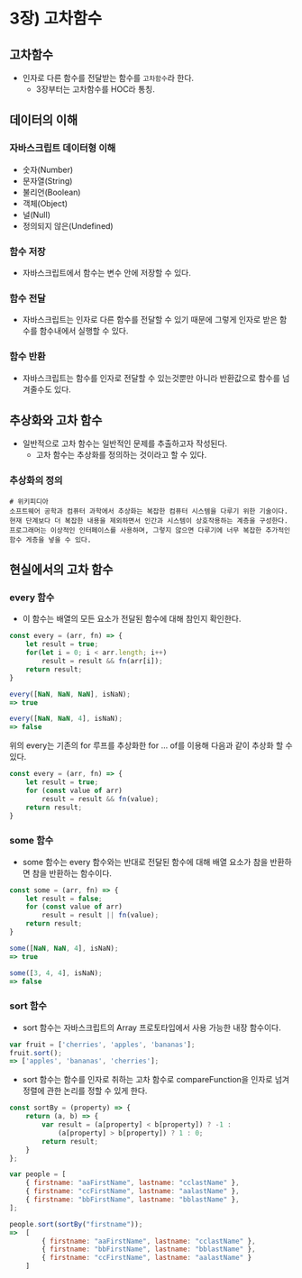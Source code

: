 # 3장) 고차함수

## 고차함수
- 인자로 다른 함수를 전달받는 함수를 `고차함수`라 한다.
  - 3장부터는 고차함수를 HOC라 통칭.

## 데이터의 이해

### 자바스크립트 데이터형 이해
- 숫자(Number)
- 문자열(String)
- 불리언(Boolean)
- 객체(Object)
- 널(Null)
- 정의되지 않은(Undefined)

### 함수 저장
- 자바스크립트에서 함수는 변수 안에 저장할 수 있다.

### 함수 전달
- 자바스크립트는 인자로 다른 함수를 전달할 수 있기 때문에 그렇게 인자로 받은 함수를 함수내에서 실행할 수 있다.

### 함수 반환
- 자바스크립트는 함수를 인자로 전달할 수 있는것뿐만 아니라 반환값으로 함수를 넘겨줄수도 있다.

## 추상화와 고차 함수
- 일반적으로 고차 함수는 일반적인 문제를 추출하고자 작성된다.
  - 고차 함수는 추상화를 정의하는 것이라고 할 수 있다.

### 추상화의 정의
```text
# 위키피디아
소프트웨어 공학과 컴퓨터 과학에서 추상화는 복잡한 컴퓨터 시스템을 다루기 위한 기술이다.
현재 단계보다 더 복잡한 내용을 제외하면서 인간과 시스템이 상호작용하는 계층을 구성한다.
프로그래머는 이상적인 인터페이스를 사용하며, 그렇지 않으면 다루기에 너무 복잡한 추가적인 함수 게층을 넣을 수 있다.
```

## 현실에서의 고차 함수

### every 함수
- 이 함수는 배열의 모든 요소가 전달된 함수에 대해 참인지 확인한다.
```js
const every = (arr, fn) => {
    let result = true;
    for(let i = 0; i < arr.length; i++)
        result = result && fn(arr[i]);
    return result;
}

every([NaN, NaN, NaN], isNaN);
=> true

every([NaN, NaN, 4], isNaN);
=> false
```
위의 every는 기존의 for 루프를 추상화한 for ... of를 이용해 다음과 같이 추상화 할 수 있다.
```js
const every = (arr, fn) => {
    let result = true;
    for (const value of arr)
        result = result && fn(value);
    return result;
}
```

### some 함수
- some 함수는 every 함수와는 반대로 전달된 함수에 대해 배열 요소가 참을 반환하면 참을 반환하는 함수이다.
```js
const some = (arr, fn) => {
    let result = false;
    for (const value of arr)
        result = result || fn(value);
    return result;
}

some([NaN, NaN, 4], isNaN);
=> true

some([3, 4, 4], isNaN);
=> false
```

### sort 함수
- sort 함수는 자바스크립트의 Array 프로토타입에서 사용 가능한 내장 함수이다.
```js
var fruit = ['cherries', 'apples', 'bananas'];
fruit.sort();
=> ['apples', 'bananas', 'cherries'];
```
- sort 함수는 함수를 인자로 취하는 고차 함수로 compareFunction을 인자로 넘겨 정렬에 관한 논리를 정할 수 있게 한다.
```js
const sortBy = (property) => {
    return (a, b) => {
        var result = (a[property] < b[property]) ? -1 :
            (a[property] > b[property]) ? 1 : 0;
        return result;
    }
};

var people = [
    { firstname: "aaFirstName", lastname: "cclastName" },
    { firstname: "ccFirstName", lastname: "aalastName" },
    { firstname: "bbFirstName", lastname: "bblastName" },
];

people.sort(sortBy("firstname"));
=>  [
        { firstname: "aaFirstName", lastname: "cclastName" },
        { firstname: "bbFirstName", lastname: "bblastName" },
        { firstname: "ccFirstName", lastname: "aalastName" }
    ]
```
